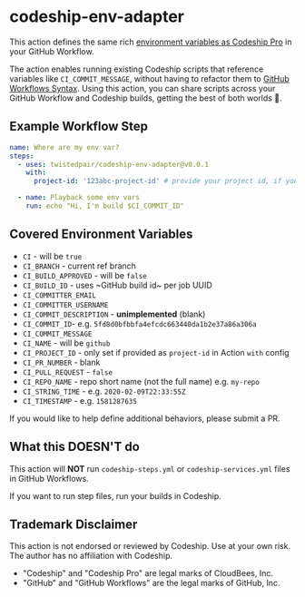 # codeship-env-adapter

This action defines the same rich [environment variables as Codeship Pro](https://documentation.codeship.com/pro/builds-and-configuration/environment-variables/#default-environment-variables) in your GitHub Workflow.

The action enables running existing Codeship scripts that reference variables like `CI_COMMIT_MESSAGE`, without having to refactor them to [GitHub Workflows Syntax](https://help.github.com/en/actions/automating-your-workflow-with-github-actions/workflow-syntax-for-github-actions). Using this action, you can share scripts across your GitHub Workflow and Codeship builds, getting the best of both worlds 🎉.

## Example Workflow Step

```yaml
name: Where are my env var?
steps:
  - uses: twistedpair/codeship-env-adapter@v0.0.1
    with:
      project-id: '123abc-project-id' # provide your project id, if you fancy 

  - name: Playback some env vars
    run: echo "Hi, I'm build $CI_COMMIT_ID"
```
## Covered Environment Variables

- `CI` - will be `true`
- `CI_BRANCH` - current ref branch
- `CI_BUILD_APPROVED` - will be `false`
- `CI_BUILD_ID` - uses ~GitHub build id~ per job UUID
- `CI_COMMITTER_EMAIL`
- `CI_COMMITTER_USERNAME`
- `CI_COMMIT_DESCRIPTION` - **unimplemented** (blank)
- `CI_COMMIT_ID`- e.g. `5fd8d0bfbbfa4efcdc663440da1b2e37a86a306a`
- `CI_COMMIT_MESSAGE`
- `CI_NAME` - will be `github`
- `CI_PROJECT_ID` - only set if provided as `project-id` in Action `with` config
- `CI_PR_NUMBER` - blank
- `CI_PULL_REQUEST` - `false`
- `CI_REPO_NAME` - repo short name (not the full name) e.g. `my-repo`
- `CI_STRING_TIME` - e.g. `2020-02-09T22:33:55Z`
- `CI_TIMESTAMP` - e.g. `1581287635`

If you would like to help define additional behaviors, please submit a PR.


## What this DOESN'T do

This action will **NOT** run `codeship-steps.yml` or `codeship-services.yml` files in GitHub Workflows.

If you want to run step files, run your builds in Codeship.


## Trademark Disclaimer
This action is not endorsed or reviewed by Codeship. 
Use at your own risk. The author has no affiliation with Codeship.

- "Codeship" and "Codeship Pro" are legal marks of CloudBees, Inc.
- "GitHub" and "GitHub Workflows" are the legal marks of GitHub, Inc.
